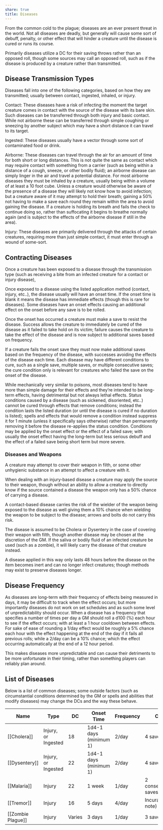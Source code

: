```yaml
---
share: true
title: Diseases
---
```

From the common cold to the plague; diseases are an ever present threat in the world. Not all diseases are deadly, but generally will cause some sort of debuff, penalty, or other effect that will hinder a creature until the disease is cured or runs its course.

Primarily diseases utilize a DC for their saving throws rather than an opposed roll, though some sources may call an opposed roll, such as if the disease is produced by a creature rather than transmitted.

## Disease Transmission Types

Diseases fall into one of the following categories, based on how they are transmitted; usually between contact, ingested, inhaled, or injury.

Contact: These diseases have a risk of infecting the moment the target creature comes in contact with the source of the disease with its bare skin. Such diseases can be transferred through both injury and basic contact. While not airborne these can be transferred through simple coughing or sneezing by another subject which may have a short distance it can travel to its target.

Ingested: These diseases usually have a vector through some sort of contaminated food or drink.

Airborne: These diseases can travel through the air for an amount of time for both short or long distances. This is not quite the same as contact which may require contact with something from a carrier (such as being within a distance of a cough, sneeze, or other bodily fluid); an airborne disease can simply linger in the air and travel a potential distance. For most airborne diseases they must be inhaled by a creature, usually being within a volume of at least a 10 foot cube. Unless a creature would otherwise be aware of the presence of a disease they will likely not know how to avoid infection; but a creature aware of it may attempt to hold their breath; gaining a 50% not having to make a save each round they remain within the area to avoid gaining the disease. If a creature is holding its breath and fails the check to continue doing so, rather than suffocating it begins to breathe normally again (and is subject to the effects of the airborne disease if still in the area).

Injury: These diseases are primarily delivered through the attacks of certain creatures, requiring more than just simple contact, it must enter through a wound of some-sort.

## Contracting Diseases

Once a creature has been exposed to a disease through the transmission type (such as receiving a bite from an infected creature for a contact or injury disease),

Once exposed to a disease using the listed application method (contact, injury, etc..), the disease usually will have an onset time. If the onset time is blank it means the disease has immediate effects (though this is rare for diseases). Some diseases have an onset effects causing an additional effect on the onset before any save is to be rolled.

Once the onset has occurred a creature must make a save to resist the disease. Success allows the creature to immediately be cured of the disease as it failed to take hold on its victim; failure causes the creature to take the effect of the disease and is now subject to additional saves based on frequency.

If a creature fails the onset save they must now make additional saves based on the frequency of the disease, with successes avoiding the effects of the disease each time. Each disease may have different conditions to cure, such as a single save, multiple saves, or multiple consecutive saves; the cure condition only is relevant for creatures who failed the save on the onset of the disease.

While mechanically very similar to poisons, most diseases tend to have more than simple damage for their effects and they’re intended to be long-term effects, having detrimental but not always lethal effects. Status conditions caused by a disease (such as sickened, disoriented, etc..) cannot be cured through effects that remove conditions; instead the condition lasts the listed duration (or until the disease is cured if no duration is listed); spells and effects that would remove a condition instead suppress it for 1 minute (unless it specifically says otherwise) rather than permanently removing it before the disease re-applies the status condition. Conditions may be applied by the onset effect or the effect of a failed save; with usually the onset effect having the long-term but less serious debuff and the effect of a failed save being short term but more severe.

### Diseases and Weapons

A creature may attempt to cover their weapon in filth, or some other unhygienic substance in an attempt to affect a creature with it.

When dealing with an injury-based disease a creature may apply the source to their weapon, though without an ability to allow a creature to directly know if the source contained a disease the weapon only has a 50% chance of carrying a disease.

A contact-based disease carries the risk of the wielder of the weapon being exposed to the disease as well giving them a 10% chance when wielding the weapon to be subject to the disease; arrows and bolts do not carry this risk.

The disease is assumed to be Cholera or Dysentery in the case of covering their weapon with filth, though another disease may be chosen at the discretion of the GM. If the saliva or bodily fluid of an infected creature be used (such as a zombie), it will likely carry the disease of that creature instead.

A disease applied in this way only lasts 48 hours before the disease on the item becomes inert and can no longer infect creatures; though methods may exist to preserve diseases longer.

## Disease Frequency

As diseases are long-term with their frequency of effects being measured in days, it may be difficult to track when the effect occurs; but more importantly diseases do not work on set schedules and as such some level of unpredictability should occur. When a disease has a frequency that specifies a number of times per day a GM should roll a d100 (%) each hour to see if the effect occurs; with at least a 1 hour cooldown between effects. For sake of ease of rounding a 1/day effect would be roughly a 5% chance each hour with the effect happening at the end of the day if it fails all previous rolls; while a 2/day can be a 10% chance; which the effect occurring automatically at the end of a 12 hour period.

This makes diseases more unpredictable and can cause their detriments to be more unfortunate in their timing, rather than something players can reliably plan around.

## List of Diseases

Below is a list of common diseases; some outside factors (such as circumstantial conditions determined by the GM or spells and abilities that modify diseases) may change the DCs and the way these behave.

| Name              | Type                | DC     | Onset Time             | Frequency | Cure                | Save Type       |
| ----------------- | ------------------- | ------ | ---------------------- | --------- | ------------------- | --------------- |
| [[Cholera]]       | Injury, or Ingested | 18     | 1d4-1 days (minimum 1) | 2/day     | 4 saves             | Resilience(End) |
| [[Dysentery]]     | Injury, or Ingested | 22     | 1d4-1 days (minimum 1) | 2/day     | 4 saves             | Resilience(End) |
| [[Malaria]]       | Injury              | 22     | 1 week                 | 1/day     | 2 consecutive saves | Resilience(End) |
| [[Tremor]]        | Injury              | 16     | 5 days                 | 4/day     | Incurable(see note) | Resilience(End) |
| [[Zombie Plague]] | Injury              | Varies | 3 days                 | 1/day     | 3 saves             | Resilience(End) |
